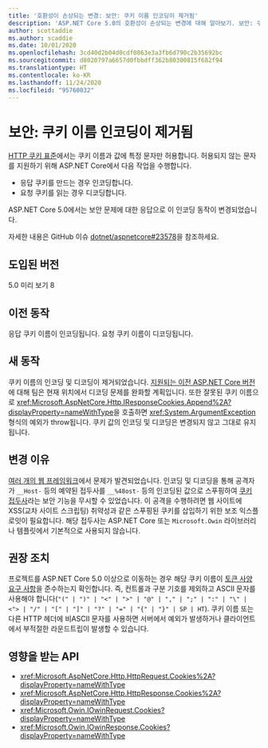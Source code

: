 ```yaml
---
title: '호환성이 손상되는 변경: 보안: 쿠키 이름 인코딩이 제거됨'
description: 'ASP.NET Core 5.0의 호환성이 손상되는 변경에 대해 알아보기. 보안: 쿠키 이름 인코딩이 제거됨'
author: scottaddie
ms.author: scaddie
ms.date: 10/01/2020
ms.openlocfilehash: 3cd40d2b04d0cdf0863e3a3fb6d790c2b35692bc
ms.sourcegitcommit: d8020797a6657d0fbbdff362b80300815f682f94
ms.translationtype: HT
ms.contentlocale: ko-KR
ms.lasthandoff: 11/24/2020
ms.locfileid: "95760032"
---
```

# <a name="security-cookie-name-encoding-removed"></a>보안: 쿠키 이름 인코딩이 제거됨

[HTTP 쿠키 표준](https://tools.ietf.org/html/rfc6265#section-4.1.1)에서는 쿠키 이름과 값에 특정 문자만 허용합니다. 허용되지 않는 문자를 지원하기 위해 ASP.NET Core에서 다음 작업을 수행합니다.

* 응답 쿠키를 만드는 경우 인코딩합니다.
* 요청 쿠키를 읽는 경우 디코딩합니다.

ASP.NET Core 5.0에서는 보안 문제에 대한 응답으로 이 인코딩 동작이 변경되었습니다.

자세한 내용은 GitHub 이슈 [dotnet/aspnetcore#23578](https://github.com/dotnet/aspnetcore/issues/23578)을 참조하세요.

## <a name="version-introduced"></a>도입된 버전

5.0 미리 보기 8

## <a name="old-behavior"></a>이전 동작

응답 쿠키 이름이 인코딩됩니다. 요청 쿠키 이름이 디코딩됩니다.

## <a name="new-behavior"></a>새 동작

쿠키 이름의 인코딩 및 디코딩이 제거되었습니다. [지원되는 이전 ASP.NET Core 버전](https://dotnet.microsoft.com/platform/support/policy/dotnet-core)에 대해 팀은 현재 위치에서 디코딩 문제를 완화할 계획입니다. 또한 잘못된 쿠키 이름으로 <xref:Microsoft.AspNetCore.Http.IResponseCookies.Append%2A?displayProperty=nameWithType>을 호출하면 <xref:System.ArgumentException> 형식의 예외가 throw됩니다. 쿠키 값의 인코딩 및 디코딩은 변경되지 않고 그대로 유지됩니다.

## <a name="reason-for-change"></a>변경 이유

[여러 개의 웹 프레임워크](https://github.com/advisories/GHSA-j6w9-fv6q-3q52)에서 문제가 발견되었습니다. 인코딩 및 디코딩을 통해 공격자가 `__Host-` 등의 예약된 접두사를 `__%48ost-` 등의 인코딩된 값으로 스푸핑하여 [쿠키 접두사](https://tools.ietf.org/html/draft-ietf-httpbis-cookie-prefixes-00)라는 보안 기능을 무시할 수 있었습니다. 이 공격을 수행하려면 웹 사이트에 XSS(교차 사이트 스크립팅) 취약성과 같은 스푸핑된 쿠키를 삽입하기 위한 보조 익스플로잇이 필요합니다. 해당 접두사는 ASP.NET Core 또는 `Microsoft.Owin` 라이브러리나 템플릿에서 기본적으로 사용되지 않습니다.

## <a name="recommended-action"></a>권장 조치

프로젝트를 ASP.NET Core 5.0 이상으로 이동하는 경우 해당 쿠키 이름이 [토큰 사양 요구 사항](https://tools.ietf.org/html/rfc2616#section-2.2)을 준수하는지 확인합니다. 즉, 컨트롤과 구분 기호를 제외하고 ASCII 문자를 사용해야 합니다(`"(" | ")" | "<" | ">" | "@" | "," | ";" | ":" | "\" | <"> | "/" | "[" | "]" | "?" | "=" | "{" | "}" | SP | HT`). 쿠키 이름 또는 다른 HTTP 헤더에 비ASCII 문자를 사용하면 서버에서 예외가 발생하거나 클라이언트에서 부적절한 라운드트립이 발생할 수 있습니다.

## <a name="affected-apis"></a>영향을 받는 API

- <xref:Microsoft.AspNetCore.Http.HttpRequest.Cookies%2A?displayProperty=nameWithType>
- <xref:Microsoft.AspNetCore.Http.HttpResponse.Cookies%2A?displayProperty=nameWithType>
- <xref:Microsoft.Owin.IOwinRequest.Cookies?displayProperty=nameWithType>
- <xref:Microsoft.Owin.IOwinResponse.Cookies?displayProperty=nameWithType>

<!--

### Category

ASP.NET Core

### Affected APIs

- `Overload:Microsoft.AspNetCore.Http.HttpRequest.Cookies`
- `Overload:Microsoft.AspNetCore.Http.HttpResponse.Cookies`
- `P:Microsoft.Owin.IOwinRequest.Cookies`
- `P:Microsoft.Owin.IOwinResponse.Cookies`

-->
